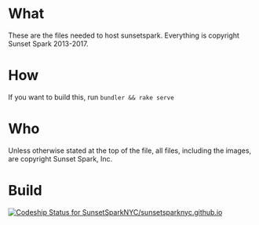 # What

These are the files needed to host sunsetspark. Everything is copyright Sunset Spark 2013-2017.

# How

If you want to build this, run ```bundler && rake serve```

# Who

Unless otherwise stated at the top of the file, all files, including the images, are copyright Sunset Spark, Inc.

# Build

[ ![Codeship Status for SunsetSparkNYC/sunsetsparknyc.github.io](https://codeship.com/projects/cc511e30-52c3-0134-6d8b-02adab5d782c/status?branch=master)](https://codeship.com/projects/171651)
